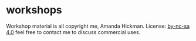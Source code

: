 workshops
=========

Workshop material is all copyright me, Amanda Hickman. License: [by-nc-sa 4.0](http://creativecommons.org/licenses/by-nc-sa/4.0/) feel free to contact me to discuss commercial uses.
